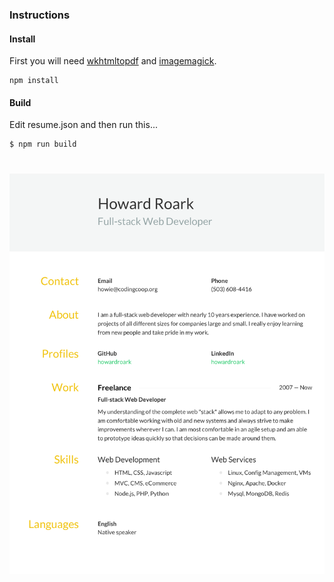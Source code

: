 ### Instructions

#### Install

First you will need [wkhtmltopdf](http://wkhtmltopdf.org/) and [imagemagick](http://www.imagemagick.org/script/index.php).

```
npm install
```

#### Build
Edit resume.json and then run this...
```
$ npm run build
```

# ![Resume](https://raw.githubusercontent.com/howardroark/resume/master/resume.png)
